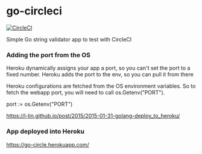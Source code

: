 # go-circleci

[![CircleCI](https://circleci.com/gh/twogg-git/go-circleci.svg?style=svg)](https://circleci.com/gh/twogg-git/go-circleci)

Simple Go string validator app to test with CircleCI


### Adding the port from the OS

Heroku dynamically assigns your app a port, so you can't set the port to a fixed number. Heroku adds the port to the env, so you can pull it from there

Heroku configurations are fetched from the OS environment variables.
So to fetch the webapp port, you will need to call os.Getenv("PORT").

port := os.Getenv("PORT")


https://l-lin.github.io/post/2015/2015-01-31-golang-deploy_to_heroku/

### App deployed into Heroku

https://go-circle.herokuapp.com/
